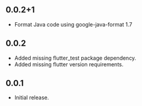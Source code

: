 ## 0.0.2+1

* Format Java code using google-java-format 1.7

## 0.0.2

* Added missing flutter_test package dependency.
* Added missing flutter version requirements.

## 0.0.1

* Initial release.
